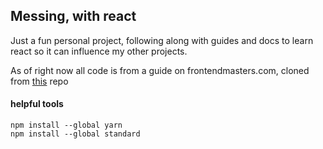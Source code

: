 ## Messing, with react
Just a fun personal project, following along with guides and docs to learn react so it can influence my other projects. 

As of right now all code is from a guide on frontendmasters.com, cloned from [this](https://github.com/btholt/complete-intro-to-react/tree/start "btholt's guide") repo

#### helpful tools
```
npm install --global yarn
npm install --global standard
```
